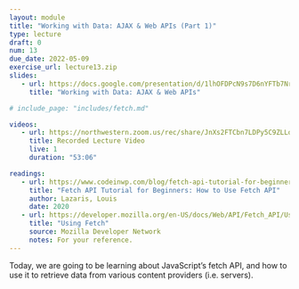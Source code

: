 ```yaml
---
layout: module
title: "Working with Data: AJAX & Web APIs (Part 1)"
type: lecture
draft: 0
num: 13
due_date: 2022-05-09
exercise_url: lecture13.zip
slides:
   - url: https://docs.google.com/presentation/d/1lhOFDPcN9s7D6nYFTb7Nr7c-UQAaUKmbVzv_3wL8dNA/edit?usp=sharing
     title: "Working with Data: AJAX & Web APIs"

# include_page: "includes/fetch.md"

videos:
   - url: https://northwestern.zoom.us/rec/share/JnXs2FTCbn7LDPy5C9ZLLqZnptC_bNb-7345wCVrR8jPh3MWfWwkE3ZAaTstwt01.xKjPWU6naHYjtI7t
     title: Recorded Lecture Video
     live: 1
     duration: "53:06"

readings:
   - url: https://www.codeinwp.com/blog/fetch-api-tutorial-for-beginners/
     title: "Fetch API Tutorial for Beginners: How to Use Fetch API"
     author: Lazaris, Louis
     date: 2020
   - url: https://developer.mozilla.org/en-US/docs/Web/API/Fetch_API/Using_Fetch
     title: "Using Fetch"
     source: Mozilla Developer Network
     notes: For your reference.
---
```


<!-- <a class="nu-button" href="/spring2022/course-files/lectures/lecture13.zip">
    download lecture files 
    <i class="fas fa-download"></i>
</a> -->

Today, we are going to be learning about JavaScript’s fetch API, and how to use it to retrieve data from various content providers (i.e. servers). 